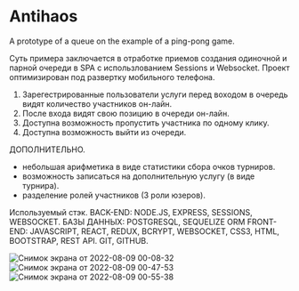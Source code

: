 # Antihaos
А prototype of a queue on the example of a ping-pong game.

Суть примера заключается в отработке приемов создания одиночной и парной очереди в SPA с использлованием Sessions и Websocket.
Проект оптимизирован под развертку мобильного телефона. 

1. Зарегестрированные пользователи услуги перед воходом в очередь видят количество участников он-лайн.
2. После входа видят свою позицию в очереди он-лайн. 
3. Доступна возможность пропустить участника по одному клику. 
4. Доступна возможность выйти из очереди.

ДОПОЛНИТЕЛЬНО.
+ небольшая арифметика в виде статистики сбора очков турниров.
+ возможность записаться на дополнительную услугу (в виде турнира).
+ разделение ролей участников (3 роли юзеров).

Используемый стэк.
BACK-END: NODE.JS, EXPRESS, SESSIONS, WEBSOCKET.
БАЗЫ ДАННЫХ: POSTGRESQL, SEQUELIZE ORM
FRONT-END: JAVASCRIPT, REACT, REDUX, BCRYPT,
WEBSOCKET, CSS3, HTML, BOOTSTRAP, REST API.
GIT, GITHUB.

![Снимок экрана от 2022-08-09 00-08-32](https://user-images.githubusercontent.com/101925640/183520012-2d213735-446b-4b9c-b417-78592e5f7efc.png)
![Снимок экрана от 2022-08-09 00-47-53](https://user-images.githubusercontent.com/101925640/183520636-481182ce-6383-4bc7-91ea-1002bfdf2095.png)
![Снимок экрана от 2022-08-09 00-55-38](https://user-images.githubusercontent.com/101925640/183521469-cd867827-6b2a-42a1-a5a3-50600edb731c.png)

